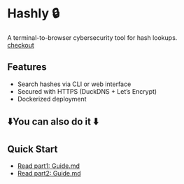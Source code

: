 # Hashly 🔒  
A terminal-to-browser cybersecurity tool for hash lookups.  
[checkout](https://hashly.duckdns.org/)
## Features  
- Search hashes via CLI or web interface  
- Secured with HTTPS (DuckDNS + Let’s Encrypt)  
- Dockerized deployment
 
## ⬇️You can also do it ⬇️

## Quick Start  
- [Read part1: Guide.md](https://github.com/doany1/Hashly-/blob/c6c2df18d3c2336408990d02d7a55f5b408a4ddd/Part1/Guide.md)
- [Read part2: Guide.md](https://github.com/doany1/Hashly-/blob/c6c2df18d3c2336408990d02d7a55f5b408a4ddd/Part2/Guide.md)
